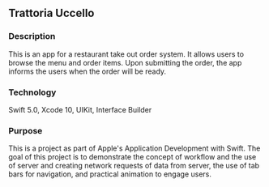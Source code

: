 ## Trattoria Uccello

### Description

This is an app for a restaurant take out order system. It allows users to browse the menu and order items. Upon submitting the order, the app informs the users when the order will be ready.



### Technology

Swift 5.0, Xcode 10, UIKit, Interface Builder

### Purpose

This is a project as part of Apple's Application Development with Swift. The goal of this project is to demonstrate the concept of workflow and the use of server and creating network requests of data from server, the use of tab bars for navigation, and practical animation to engage users.
